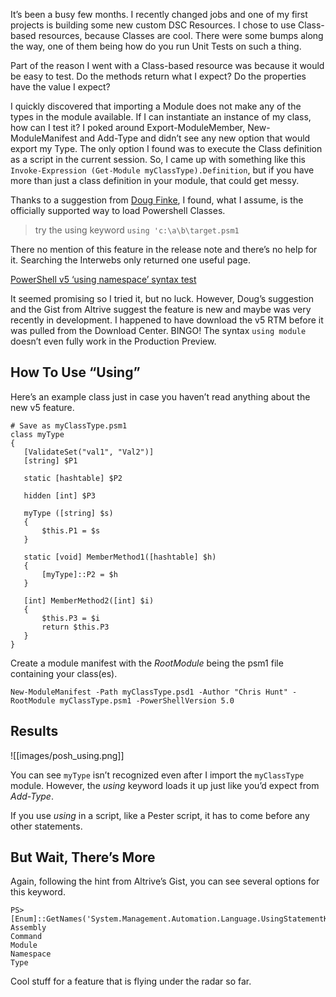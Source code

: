 It’s been a busy few months. I recently changed jobs and one of my first projects is building some new custom DSC Resources. I chose to use Class-based resources, because Classes are cool. There were some bumps along the way, one of them being how do you run Unit Tests on such a thing.

Part of the reason I went with a Class-based resource was because it would be easy to test. Do the methods return what I expect? Do the properties have the value I expect?

I quickly discovered that importing a Module does not make any of the types in the module available. If I can instantiate an instance of my class, how can I test it? I poked around Export-ModuleMember, New-ModuleManifest and Add-Type and didn’t see any new option that would export my Type. The only option I found was to execute the Class definition as a script in the current session. So, I came up with something like this `Invoke-Expression (Get-Module myClassType).Definition`, but if you have more than just a class definition in your module, that could get messy.

Thanks to a suggestion from [Doug Finke](http://dougfinke.com/blog/), I found, what I assume, is the officially supported way to load Powershell Classes.

> try the using keyword `using 'c:\a\b\target.psm1`

There no mention of this feature in the release note and there’s no help for it. Searching the Interwebs only returned one useful page.

[PowerShell v5 ‘using namespace’ syntax test](https://gist.github.com/altrive/c9b39f5bc8dcc8791274)

It seemed promising so I tried it, but no luck. However, Doug’s suggestion and the Gist from Altrive suggest the feature is new and maybe was very recently in development. I happened to have download the v5 RTM before it was pulled from the Download Center. BINGO! The syntax `using module` doesn’t even fully work in the Production Preview.

How To Use “Using”
------------------

Here’s an example class just in case you haven’t read anything about the new v5 feature.

```
# Save as myClassType.psm1
class myType
{
   [ValidateSet("val1", "Val2")]
   [string] $P1

   static [hashtable] $P2

   hidden [int] $P3

   myType ([string] $s)
   {
       $this.P1 = $s       
   }

   static [void] MemberMethod1([hashtable] $h)
   {
       [myType]::P2 = $h
   }

   [int] MemberMethod2([int] $i)
   {
       $this.P3 = $i
       return $this.P3
   }
}
```

Create a module manifest with the _RootModule_ being the psm1 file containing your class(es).

```
New-ModuleManifest -Path myClassType.psd1 -Author "Chris Hunt" -RootModule myClassType.psm1 -PowerShellVersion 5.0 
```

Results
-------

![[images/posh_using.png]]

You can see `myType` isn’t recognized even after I import the `myClassType` module. However, the _using_ keyword loads it up just like you’d expect from _Add-Type_.

If you use _using_ in a script, like a Pester script, it has to come before any other statements.

But Wait, There’s More
----------------------

Again, following the hint from Altrive’s Gist, you can see several options for this keyword.

```
PS> [Enum]::GetNames('System.Management.Automation.Language.UsingStatementKind')
Assembly
Command
Module
Namespace
Type
```

Cool stuff for a feature that is flying under the radar so far.